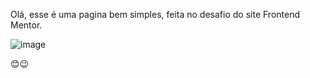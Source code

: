 Olá, esse é uma pagina bem simples, feita no desafio do site Frontend Mentor.

![image](https://github.com/Paulobritto34/Projetos_testes/assets/98286250/e982e783-d4fb-49e9-83e7-04c4e010fd1a)

😊😉
